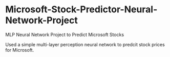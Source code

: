 # Microsoft-Stock-Predictor-Neural-Network-Project
MLP Neural Network Project to Predict Microsoft Stocks 


Used a simple multi-layer perception neural network to predcit stock prices for Microsoft.
